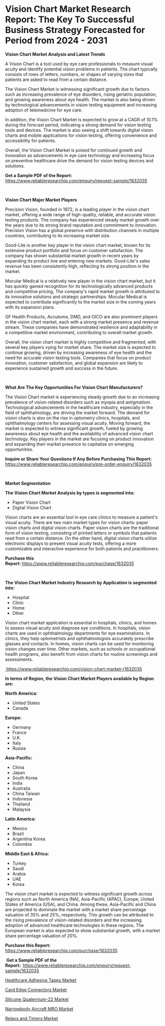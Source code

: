 <p><h1>Vision Chart Market Research Report: The Key To Successful Business Strategy Forecasted for Period from 2024 - 2031</h1></p><p><strong>Vision Chart Market Analysis and Latest Trends</strong></p>
<p><p>A Vision Chart is a tool used by eye care professionals to measure visual acuity and identify potential vision problems in patients. The chart typically consists of rows of letters, numbers, or shapes of varying sizes that patients are asked to read from a certain distance.</p><p>The Vision Chart Market is witnessing significant growth due to factors such as increasing prevalence of eye disorders, rising geriatric population, and growing awareness about eye health. The market is also being driven by technological advancements in vision testing equipment and increasing adoption of telemedicine for eye care.</p><p>In addition, the Vision Chart Market is expected to grow at a CAGR of 10.1% during the forecast period, indicating a strong demand for vision testing tools and devices. The market is also seeing a shift towards digital vision charts and mobile applications for vision testing, offering convenience and accessibility for patients.</p><p>Overall, the Vision Chart Market is poised for continued growth and innovation as advancements in eye care technology and increasing focus on preventive healthcare drive the demand for vision testing devices and solutions.</p></p>
<p><strong>Get a Sample PDF of the Report:&nbsp;</strong> <a href="https://www.reliableresearchiq.com/enquiry/request-sample/1632035">https://www.reliableresearchiq.com/enquiry/request-sample/1632035</a></p>
<p>&nbsp;</p>
<p><strong>Vision Chart Major Market Players</strong></p>
<p><p>Precision Vision, founded in 1972, is a leading player in the vision chart market, offering a wide range of high-quality, reliable, and accurate vision testing products. The company has experienced steady market growth over the years due to its strong brand reputation and commitment to innovation. Precision Vision has a global presence with distribution channels in multiple countries, contributing to its increasing market size.</p><p>Good-Lite is another key player in the vision chart market, known for its extensive product portfolio and focus on customer satisfaction. The company has shown substantial market growth in recent years by expanding its product line and entering new markets. Good-Lite's sales revenue has been consistently high, reflecting its strong position in the market.</p><p>Mocular Medical is a relatively new player in the vision chart market, but it has quickly gained recognition for its technologically advanced products and competitive pricing. The company's rapid market growth is attributed to its innovative solutions and strategic partnerships. Mocular Medical is expected to contribute significantly to the market size in the coming years with its expansion plans.</p><p>GF Health Products, Accutome, DMD, and OICO are also prominent players in the vision chart market, each with a strong market presence and revenue stream. These companies have demonstrated resilience and adaptability in a competitive market environment, contributing to overall market growth.</p><p>Overall, the vision chart market is highly competitive and fragmented, with several key players vying for market share. The market size is expected to continue growing, driven by increasing awareness of eye health and the need for accurate vision testing tools. Companies that focus on product innovation, customer satisfaction, and global expansion are likely to experience sustained growth and success in the future.</p></p>
<p>&nbsp;</p>
<p><strong>What Are The Key Opportunities For Vision Chart Manufacturers?</strong></p>
<p><p>The Vision Chart market is experiencing steady growth due to an increasing prevalence of vision-related disorders such as myopia and astigmatism. Technological advancements in the healthcare industry, especially in the field of ophthalmology, are driving the market forward. The demand for vision charts is also on the rise in optometry clinics, hospitals, and ophthalmology centers for assessing visual acuity. Moving forward, the market is expected to witness significant growth, fueled by growing awareness about eye health and the availability of advanced vision chart technology. Key players in the market are focusing on product innovation and expanding their market presence to capitalize on emerging opportunities.</p></p>
<p><strong>Inquire or Share Your Questions If Any Before Purchasing This Report:</strong> <a href="https://www.reliableresearchiq.com/enquiry/pre-order-enquiry/1632035">https://www.reliableresearchiq.com/enquiry/pre-order-enquiry/1632035</a></p>
<p>&nbsp;</p>
<p><strong>Market Segmentation</strong></p>
<p><strong>The Vision Chart Market Analysis by types is segmented into:</strong></p>
<p><ul><li>Paper Vision Chart</li><li>Digital Vision Chart</li></ul></p>
<p><p>Vision charts are an essential tool in eye care clinics to measure a patient's visual acuity. There are two main market types for vision charts: paper vision charts and digital vision charts. Paper vision charts are the traditional form of vision testing, consisting of printed letters or symbols that patients read from a certain distance. On the other hand, digital vision charts utilize electronic displays to present visual acuity tests, offering a more customizable and interactive experience for both patients and practitioners.</p></p>
<p><strong>Purchase this Report:&nbsp;</strong><a href="https://www.reliableresearchiq.com/purchase/1632035">https://www.reliableresearchiq.com/purchase/1632035</a></p>
<p>&nbsp;</p>
<p><strong>The Vision Chart Market Industry Research by Application is segmented into:</strong></p>
<p><ul><li>Hospital</li><li>Clinic</li><li>Home</li><li>Other</li></ul></p>
<p><p>Vision chart market application is essential in hospitals, clinics, and homes to assess visual acuity and diagnose eye conditions. In hospitals, vision charts are used in ophthalmology departments for eye examinations. In clinics, they help optometrists and ophthalmologists accurately prescribe glasses and contacts. In homes, vision charts can be used for monitoring vision changes over time. Other markets, such as schools or occupational health programs, also benefit from vision charts for routine screenings and assessments.</p></p>
<p><a href="https://www.reliableresearchiq.com/vision-chart-market-r1632035">&nbsp;https://www.reliableresearchiq.com/vision-chart-market-r1632035</a></p>
<p><strong>In terms of Region, the Vision Chart Market Players available by Region are:</strong></p>
<p>
    <p> <strong> North America: </strong>
        <ul>
            <li>United States</li>
            <li>Canada</li>
        </ul>
        </p> 
    <p> <strong> Europe: </strong>
        <ul>
            <li>Germany</li>
            <li>France</li>
            <li>U.K.</li>
            <li>Italy</li>
            <li>Russia</li>
        </ul>
        </p> 
    <p> <strong> Asia-Pacific: </strong>
        <ul>
            <li>China</li>
            <li>Japan</li>
            <li>South Korea</li>
            <li>India</li>
            <li>Australia</li>
            <li>China Taiwan</li>
            <li>Indonesia</li>
            <li>Thailand</li>
            <li>Malaysia</li>
        </ul>
        </p> 
    <p> <strong> Latin America: </strong>
        <ul>
            <li>Mexico</li>
            <li>Brazil</li>
            <li>Argentina Korea</li>
            <li>Colombia</li>
        </ul>
        </p> 
    <p> <strong> Middle East & Africa: </strong>
        <ul>
            <li>Turkey</li>
            <li>Saudi</li>
            <li>Arabia</li>
            <li>UAE</li>
            <li>Korea</li>
        </ul>
    </p>
    </p>
<p><p>The vision chart market is expected to witness significant growth across regions such as North America (NA), Asia-Pacific (APAC), Europe, United States of America (USA), and China. Among these, Asia-Pacific and China are projected to dominate the market with a market share percentage valuation of 35% and 25%, respectively. This growth can be attributed to the rising prevalence of vision-related disorders and the increasing adoption of advanced healthcare technologies in these regions. The European market is also expected to show substantial growth, with a market share percentage valuation of 20%.</p></p>
<p><strong>Purchase this Report: </strong><a href="https://www.reliableresearchiq.com/purchase/1632035">https://www.reliableresearchiq.com/purchase/1632035</a></p>
<p>&nbsp;<strong>Get a Sample PDF of the Report:&nbsp;&nbsp;</strong><a href="https://www.reliableresearchiq.com/enquiry/request-sample/1632035">https://www.reliableresearchiq.com/enquiry/request-sample/1632035</a></p>
<p><strong></strong></p>
<p><p><a href="https://github.com/kishanagarner91/Market-Research-Report-List-1/blob/main/healthcare-adhesive-tapes-market.md">Healthcare Adhesive Tapes Market</a></p><p><a href="https://medium.com/@ralphyoung1949/card-edge-connectors-market-share-market-analysis-growth-trends-forecasts-for-period-from-71fbad919c28">Card Edge Connectors Market</a></p><p><a href="https://www.linkedin.com/pulse/silicone-quaternium-22-market-outlook-forecast-from-2024-2031-ka6ge?trackingId=xr%2FQwC0bSd2kIei5epAQEw%3D%3D">Silicone Quaternium-22 Market</a></p><p><a href="https://www.linkedin.com/pulse/global-narrowbody-aircraft-mro-market-projected-grow-cagr-133-cekvf?trackingId=1FHnasguRgynWAqc4kHaKA%3D%3D">Narrowbody Aircraft MRO Market</a></p><p><a href="https://medium.com/@brisistensen57567/comprehensive-analysis-of-the-global-relays-and-timers-market-growth-trends-market-forecasts-242e41a8eb0c">Relays and Timers Market</a></p></p>